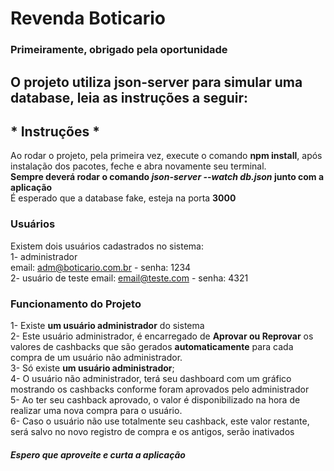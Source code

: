 # Revenda Boticario

### Primeiramente, obrigado pela oportunidade

## O projeto utiliza json-server para simular uma database, leia as instruções a seguir:  

## * Instruções *
  Ao rodar o projeto, pela primeira vez, execute o comando **npm install**, após instalação dos pacotes, feche e abra novamente seu terminal.  
  **Sempre deverá rodar o comando *json-server --watch db.json* junto com a aplicação**  
  É esperado que a database fake, esteja na porta **3000**  
  
  ### Usuários
  Existem dois usuários cadastrados no sistema:  
  1- administrador  
      email: adm@boticario.com.br - senha: 1234  
  2- usuário de teste
      email: email@teste.com - senha: 4321  
  
### Funcionamento do Projeto
 1- Existe **um usuário administrador** do sistema  
 2- Este usuário administrador, é encarregado de **Aprovar ou Reprovar** os valores de cashbacks que são gerados **automaticamente** para cada compra de um usuário não administrador.  
 3- Só existe **um usuário administrador**;   
 4- O usuário não administrador, terá seu dashboard com um gráfico mostrando os cashbacks conforme foram aprovados pelo administrador  
 5- Ao ter seu cashback aprovado, o valor é disponibilizado na hora de realizar uma nova compra para o usuário.  
 6- Caso o usuário não use totalmente seu cashback, este valor restante, será salvo no novo registro de compra e os antigos, serão inativados  

##### Espero que aproveite e curta a aplicação
